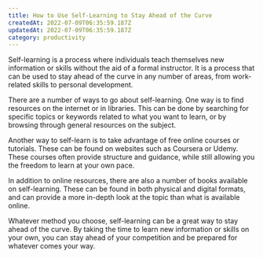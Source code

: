 ```yaml
---
title: How to Use Self-Learning to Stay Ahead of the Curve
createdAt: 2022-07-09T06:35:59.187Z
updatedAt: 2022-07-09T06:35:59.187Z
category: productivity
---
```


Self-learning is a process where individuals teach themselves new information or skills without the aid of a formal instructor. It is a process that can be used to stay ahead of the curve in any number of areas, from work-related skills to personal development.

There are a number of ways to go about self-learning. One way is to find resources on the internet or in libraries. This can be done by searching for specific topics or keywords related to what you want to learn, or by browsing through general resources on the subject.

Another way to self-learn is to take advantage of free online courses or tutorials. These can be found on websites such as Coursera or Udemy. These courses often provide structure and guidance, while still allowing you the freedom to learn at your own pace.

In addition to online resources, there are also a number of books available on self-learning. These can be found in both physical and digital formats, and can provide a more in-depth look at the topic than what is available online.

Whatever method you choose, self-learning can be a great way to stay ahead of the curve. By taking the time to learn new information or skills on your own, you can stay ahead of your competition and be prepared for whatever comes your way.
